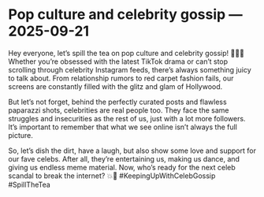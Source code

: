 # Pop culture and celebrity gossip — 2025-09-21

Hey everyone, let’s spill the tea on pop culture and celebrity gossip! 🍵💃🏼 Whether you’re obsessed with the latest TikTok drama or can’t stop scrolling through celebrity Instagram feeds, there’s always something juicy to talk about. From relationship rumors to red carpet fashion fails, our screens are constantly filled with the glitz and glam of Hollywood. 

But let’s not forget, behind the perfectly curated posts and flawless paparazzi shots, celebrities are real people too. They face the same struggles and insecurities as the rest of us, just with a lot more followers. It’s important to remember that what we see online isn’t always the full picture.

So, let’s dish the dirt, have a laugh, but also show some love and support for our fave celebs. After all, they’re entertaining us, making us dance, and giving us endless meme material. Now, who’s ready for the next celeb scandal to break the internet? 💥🤪 #KeepingUpWithCelebGossip #SpillTheTea